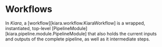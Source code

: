 # Workflows

In *Kiara*, a [workflow][kiara.workflow.KiaraWorkflow] is a wrapped, instantiated, top-level [PipelineModule][kiara.pipeline.module.PipelineModule]
that also holds the current inputs and outputs of the complete pipeline, as well as it intermediate steps.
